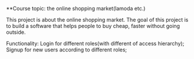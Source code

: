 **Course topic: the online shopping market(lamoda etc.)

This project is about the online shopping market. The goal of this project is to build a software that helps people to
buy cheap, faster without going outside.

Functionality:
Login for different roles(with different of access hierarchy); Signup for new users according to different roles;
    